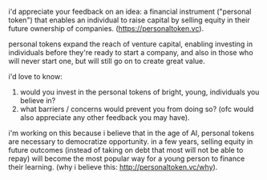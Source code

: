 i'd appreciate your feedback on an idea: a financial instrument ("personal token") that enables an individual to raise capital by selling equity in their future ownership of companies. (https://personaltoken.vc). 

personal tokens expand the reach of venture capital, enabling investing in individuals before they're ready to start a company, and also in those who will never start one, but will still go on to create great value. 

i'd love to know: 
1. would you invest in the personal tokens of bright, young, individuals you believe in?
2. what barriers / concerns would prevent you from doing so? 
(ofc would also appreciate any other feedback you may have). 

i'm working on this because i believe that in the age of AI, personal tokens are necessary to democratize opportunity. in a few years, selling equity in future outcomes (instead of taking on debt that most will not be able to repay) will become the most popular way for a young person to finance their learning. (why i believe this: http://personaltoken.vc/why).